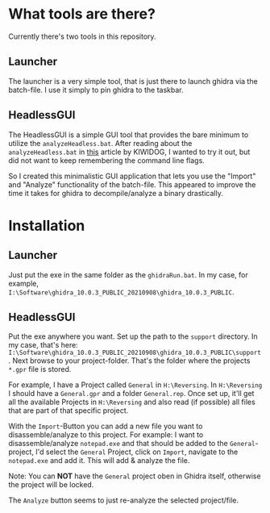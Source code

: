 # What tools are there?
Currently there's two tools in this repository.

## Launcher
The launcher is a very simple tool, that is just there to launch ghidra via the batch-file.
I use it simply to pin ghidra to the taskbar.

## HeadlessGUI
The HeadlessGUI is a simple GUI tool that provides the bare minimum to utilize the `analyzeHeadless.bat`.
After reading about the `analyzeHeadless.bat` in [this](https://kiwidog.me/2021/07/analysis-of-large-binaries-and-games-in-ghidra-sre/) article by KIWIDOG, I wanted to try it out, but did not want to keep remembering the command line flags.

So I created this minimalistic GUI application that lets you use the "Import" and "Analyze" functionality of the batch-file.
This appeared to improve the time it takes for ghidra to decompile/analyze a binary drastically.

# Installation
## Launcher
Just put the exe in the same folder as the `ghidraRun.bat`.
In my case, for example, `I:\Software\ghidra_10.0.3_PUBLIC_20210908\ghidra_10.0.3_PUBLIC`.

## HeadlessGUI
Put the exe anywhere you want.
Set up the path to the `support` directory. In my case, that's here: `I:\Software\ghidra_10.0.3_PUBLIC_20210908\ghidra_10.0.3_PUBLIC\support`.
Next browse to your project-folder. That's the folder where the projects `*.gpr` file is stored.

For example, I have a Project called `General` in `H:\Reversing`. In `H:\Reversing` I should have a `General.gpr` and a folder `General.rep`.
Once set up, it'll get all the available Projects in `H:\Reversing` and also read (if possible) all files that are part of that specific project.

With the `Import`-Button you can add a new file you want to disassemble/analyze to this project.
For example: I want to disassemble/analyze `notepad.exe` and that should be added to the `General`-project, I'd select the `General` Project, click on `Import`, navigate to the `notepad.exe` and add it. This will add & analyze the file.

Note: You can **NOT** have the `General` project oben in Ghidra itself, otherwise the project will be locked.

The `Analyze` button seems to just re-analyze the selected project/file.
